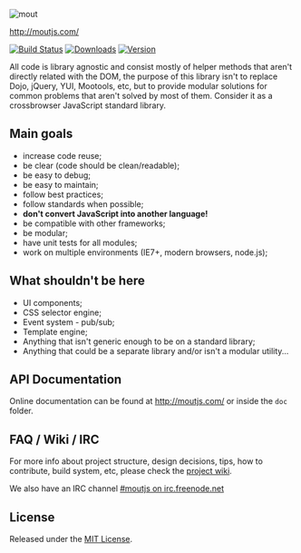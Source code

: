 ![mout](http://moutjs.com/logo.png "Modular JavaScript Utilties")

http://moutjs.com/

[![Build Status](https://travis-ci.org/mout/mout.svg?branch=master)](https://travis-ci.org/mout/mout)
[![Downloads](https://img.shields.io/npm/dm/mout.svg)](https://www.npmjs.com/package/mout)
[![Version](https://img.shields.io/npm/v/mout.svg)](https://www.npmjs.com/package/mout)

All code is library agnostic and consist mostly of helper methods that aren't
directly related with the DOM, the purpose of this library isn't to replace
Dojo, jQuery, YUI, Mootools, etc, but to provide modular solutions for common
problems that aren't solved by most of them. Consider it as a crossbrowser
JavaScript standard library.



## Main goals ##

 - increase code reuse;
 - be clear (code should be clean/readable);
 - be easy to debug;
 - be easy to maintain;
 - follow best practices;
 - follow standards when possible;
 - **don't convert JavaScript into another language!**
 - be compatible with other frameworks;
 - be modular;
 - have unit tests for all modules;
 - work on multiple environments (IE7+, modern browsers, node.js);



## What shouldn't be here ##

 - UI components;
 - CSS selector engine;
 - Event system - pub/sub;
 - Template engine;
 - Anything that isn't generic enough to be on a standard library;
 - Anything that could be a separate library and/or isn't a modular utility...



## API Documentation ##

Online documentation can be found at http://moutjs.com/ or inside the
`doc` folder.



## FAQ / Wiki / IRC ##

For more info about project structure, design decisions, tips, how to
contribute, build system, etc, please check the [project
wiki](https://github.com/mout/mout/wiki).

We also have an IRC channel [#moutjs on
irc.freenode.net](http://webchat.freenode.net/?channels=moutjs)



## License ##

Released under the [MIT License](http://www.opensource.org/licenses/mit-license.php).

